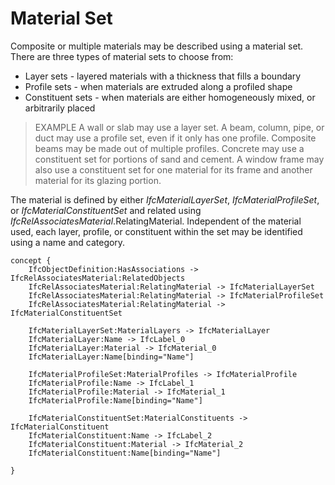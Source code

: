 Material Set
============

Composite or multiple materials may be described using a material set. There are three types of material sets to choose from:

 * Layer sets - layered materials with a thickness that fills a boundary
 * Profile sets - when materials are extruded along a profiled shape
 * Constituent sets - when materials are either homogeneously mixed, or arbitrarily placed

> EXAMPLE A wall or slab may use a layer set. A beam, column, pipe, or duct may use a profile set, even if it only has one profile. Composite beams may be made out of multiple profiles. Concrete may use a constituent set for portions of sand and cement. A window frame may also use a constituent set for one material for its frame and another material for its glazing portion.

The material is defined by either _IfcMaterialLayerSet_, _IfcMaterialProfileSet_, or _IfcMaterialConstituentSet_ and related using _IfcRelAssociatesMaterial_.RelatingMaterial. Independent of the material used, each layer, profile, or constituent within the set may be identified using a name and category.

```
concept {
    IfcObjectDefinition:HasAssociations -> IfcRelAssociatesMaterial:RelatedObjects
    IfcRelAssociatesMaterial:RelatingMaterial -> IfcMaterialLayerSet
    IfcRelAssociatesMaterial:RelatingMaterial -> IfcMaterialProfileSet
    IfcRelAssociatesMaterial:RelatingMaterial -> IfcMaterialConstituentSet

    IfcMaterialLayerSet:MaterialLayers -> IfcMaterialLayer
    IfcMaterialLayer:Name -> IfcLabel_0
    IfcMaterialLayer:Material -> IfcMaterial_0
    IfcMaterialLayer:Name[binding="Name"]

    IfcMaterialProfileSet:MaterialProfiles -> IfcMaterialProfile
    IfcMaterialProfile:Name -> IfcLabel_1
    IfcMaterialProfile:Material -> IfcMaterial_1
    IfcMaterialProfile:Name[binding="Name"]

    IfcMaterialConstituentSet:MaterialConstituents -> IfcMaterialConstituent
    IfcMaterialConstituent:Name -> IfcLabel_2
    IfcMaterialConstituent:Material -> IfcMaterial_2
    IfcMaterialConstituent:Name[binding="Name"]

}
```

